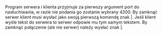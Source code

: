 Program serwera i klienta przyjmuje za pierwszy argument port do nasłuchiwania, w razie nie podania go zostanie wybrany 4200.
By zamknąć serwer klient musi wysłać jako swoją pierwszą komendę znak |.
Jeśli klient wyśle tekst do serwera to serwer odpowie mu tym samym tekstem. By zamknąć połączenie (ale nie serwer) należy wysłać znak |.